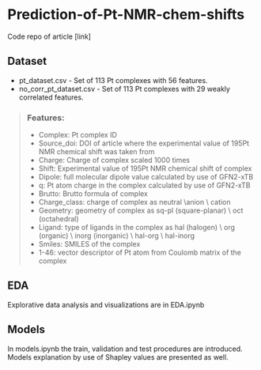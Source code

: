 # Prediction-of-Pt-NMR-chem-shifts
Code repo of article [link]

## Dataset
- pt_dataset.csv - Set of 113 Pt complexes with 56 features. 
- no_corr_pt_dataset.csv - Set of 113 Pt complexes with 29 weakly correlated features. 
>### Features: 
>- Complex: Pt complex ID
>- Source_doi: DOI of article where the experimental value of 195Pt NMR chemical shift was taken from
>- Charge: Charge of complex scaled 1000 times
>- Shift: Experimental value of 195Pt NMR chemical shift of complex
>- Dipole: full molecular dipole value calculated by use of GFN2-xTB
>- q: Pt atom charge in the complex calculated by use of GFN2-xTB
>- Brutto: Brutto formula of complex
>- Charge_class: charge of complex as neutral \anion \ cation
>- Geometry: geometry of complex as sq-pl (square-planar) \ oct (octahedral)
>- Ligand: type of ligands in the complex as hal (halogen) \ org (organic) \ inorg (inorganic) \ hal-org \ hal-inorg
>- Smiles: SMILES of the complex
>- 1-46: vector descriptor of Pt atom from Coulomb matrix of the complex

## EDA
Explorative data analysis and visualizations are in EDA.ipynb

## Models
In models.ipynb the train, validation and test procedures are introduced. Models explanation by use of Shapley values are presented as well.


